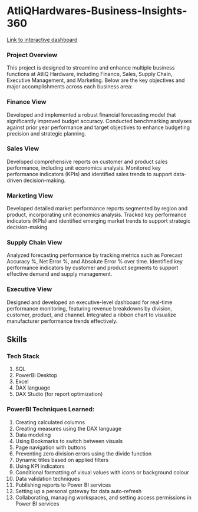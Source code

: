 # AtliQHardwares-Business-Insights-360

[Link to interactive dashboard](https://app.powerbi.com/view?r=eyJrIjoiNjUwYzkxOGMtZDRmYy00MTI3LWI3N2QtYjYxMjM5YzBjOTBkIiwidCI6ImM2ZTU0OWIzLTVmNDUtNDAzMi1hYWU5LWQ0MjQ0ZGM1YjJjNCJ9)

### Project Overview
This project is designed to streamline and enhance multiple business functions at AtliQ Hardware, including Finance, Sales, Supply Chain, Executive Management, and Marketing. Below are the key objectives and major accomplishments across each business area:

### Finance View
Developed and implemented a robust financial forecasting model that significantly improved budget accuracy. Conducted benchmarking analyses against prior year performance and target objectives to enhance budgeting precision and strategic planning.

### Sales View
Developed comprehensive reports on customer and product sales performance, including unit economics analysis. Monitored key performance indicators (KPIs) and identified sales trends to support data-driven decision-making.

### Marketing View
Developed detailed market performance reports segmented by region and product, incorporating unit economics analysis. Tracked key performance indicators (KPIs) and identified emerging market trends to support strategic decision-making.

### Supply Chain View
Analyzed forecasting performance by tracking metrics such as Forecast Accuracy %, Net Error %, and Absolute Error % over time. Identified key performance indicators by customer and product segments to support effective demand and supply management.

### Executive View
Designed and developed an executive-level dashboard for real-time performance monitoring, featuring revenue breakdowns by division, customer, product, and channel. Integrated a ribbon chart to visualize manufacturer performance trends effectively.

## Skills

### Tech Stack
1. SQL
2. PowerBi Desktop
3. Excel
4. DAX language
5. DAX Studio (for report optimization)

### PowerBI Techniques Learned:

1. Creating calculated columns
2. Creating measures using the DAX language
3. Data modeling
4. Using Bookmarks to switch between visuals
5. Page navigation with buttons
6. Preventing zero division errors using the divide function
7. Dynamic titles based on applied filters
8. Using KPI indicators
9. Conditional formatting of visual values with icons or background colour
10. Data validation techniques
11. Publishing reports to Power BI services
12. Setting up a personal gateway for data auto-refresh
13. Collaborating, managing workspaces, and setting access permissions in Power BI services





